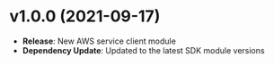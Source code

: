 # v1.0.0 (2021-09-17)

* **Release**: New AWS service client module
* **Dependency Update**: Updated to the latest SDK module versions

